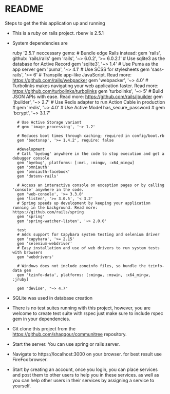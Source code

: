 # README

Steps to get the this application up and running

* This is a ruby on rails project. rbenv is 2.5.1

* System dependencies are 

    ruby '2.5.1'
    neccessary gems:
        # Bundle edge Rails instead: gem 'rails', github: 'rails/rails'
        gem 'rails', '~> 6.0.2', '>= 6.0.2.1'
        # Use sqlite3 as the database for Active Record
        gem 'sqlite3', '~> 1.4'
        # Use Puma as the app server
        gem 'puma', '~> 4.1'
        # Use SCSS for stylesheets
        gem 'sass-rails', '>= 6'
        # Transpile app-like JavaScript. Read more: https://github.com/rails/webpacker
        gem 'webpacker', '~> 4.0'
        # Turbolinks makes navigating your web application faster. Read more: https://github.com/turbolinks/turbolinks
        gem 'turbolinks', '~> 5'
        # Build JSON APIs with ease. Read more: https://github.com/rails/jbuilder
        gem 'jbuilder', '~> 2.7'
        # Use Redis adapter to run Action Cable in production
        # gem 'redis', '~> 4.0'
        # Use Active Model has_secure_password
        # gem 'bcrypt', '~> 3.1.7'

        # Use Active Storage variant
        # gem 'image_processing', '~> 1.2'

        # Reduces boot times through caching; required in config/boot.rb
        gem 'bootsnap', '>= 1.4.2', require: false

        #development
        # Call 'byebug' anywhere in the code to stop execution and get a debugger console
        gem 'byebug', platforms: [:mri, :mingw, :x64_mingw]
        gem 'omniauth'
        gem 'omniauth-facebook'
        gem 'dotenv-rails'
  
        # Access an interactive console on exception pages or by calling 'console' anywhere in the code.
        gem 'web-console', '>= 3.3.0'
        gem 'listen', '>= 3.0.5', '< 3.2'
        # Spring speeds up development by keeping your application running in the background. Read more: https://github.com/rails/spring
        gem 'spring'
        gem 'spring-watcher-listen', '~> 2.0.0'

        test
        # Adds support for Capybara system testing and selenium driver
        gem 'capybara', '>= 2.15'
        gem 'selenium-webdriver'
        # Easy installation and use of web drivers to run system tests with browsers
        gem 'webdrivers'

        # Windows does not include zoneinfo files, so bundle the tzinfo-data gem
        gem 'tzinfo-data', platforms: [:mingw, :mswin, :x64_mingw, :jruby]

        gem "devise", "~> 4.7"

* SQLite was used in database creation

* There is no test suites running with this project, however, you are welcome to create test suite with rspec just make sure to include rspec gem in your dependencies.

* Git clone this project from the https://github.com/shaqqour/communitree repository.
* Start the server. You can use spring or rails server.
* Navigate to https://localhost:3000 on your browser. for best result use FireFox browser.
* Start by creating an account, once you login, you can place services and post them to other users to help you in these services. as well as you can help other users in their services by assigning a service to yourself.
